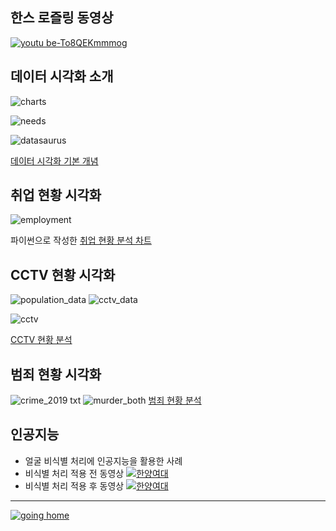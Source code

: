 ## 한스 로즐링 동영상

[![youtu be-To8QEKmmmog](https://user-images.githubusercontent.com/10287629/105632218-64d8cd00-5e95-11eb-972b-6a87be7bc781.jpg)](https://youtu.be/To8QEKmmmog?t=140)

## 데이터 시각화 소개

![charts](https://user-images.githubusercontent.com/10287629/106139845-4cc4be80-61b1-11eb-8c45-f505111f1830.png)

![needs](https://user-images.githubusercontent.com/10287629/106096177-5f6ed180-6178-11eb-88c5-82eb8313c21a.png)

![datasaurus](https://communities.sas.com/t5/image/serverpage/image-id/20284iD46C690F13883A37?v=1.0)

[데이터 시각화 기본 개념](http://localhost:8888/notebooks/elite/2020/lecture2/VD02/00vd_work/wk01_intro_basics_principles/wk0101_basics.ipynb)

## 취업 현황 시각화

![employment](https://user-images.githubusercontent.com/10287629/106096287-9a710500-6178-11eb-8cf6-3699cf4efd9a.png)

파이썬으로 작성한 [취업 현황 분석 차트](https://colab.research.google.com/drive/1FAzHppGPeUKeCPyiaOXrWoQtnNYZ3HBx?usp=sharing)

## CCTV 현황 시각화

![population_data](https://user-images.githubusercontent.com/10287629/106096808-92659500-6179-11eb-9839-e4c38de3b408.png)
![cctv_data](https://user-images.githubusercontent.com/10287629/106096813-9396c200-6179-11eb-88f9-1792c4592364.png)

![cctv](https://user-images.githubusercontent.com/10287629/106096396-d0ae8480-6178-11eb-9e44-ab203e7fd12c.png)

[CCTV 현황 분석](http://localhost:8888/notebooks/elite/2020/lecture2/VD02/00vd_work/wk07_mid_work/hw07_%EB%AA%A8%EB%B2%94%EB%8B%B5%EC%95%88.ipynb)

## 범죄 현황 시각화

![crime_2019 txt](https://user-images.githubusercontent.com/10287629/102707120-9b8e5700-42db-11eb-98fe-f0e59e50049c.png)
![murder_both](https://user-images.githubusercontent.com/10287629/103071238-91839580-4606-11eb-851e-213a53d04fac.png)
[범죄 현황 분석](http://localhost:8888/notebooks/elite/2020/lecture2/VD02/00vd_work/wk15_final_work/final_work_answer.ipynb)

## 인공지능
- 얼굴 비식별 처리에 인공지능을 활용한 사례
- 비식별 처리 적용 전 동영상
[![한양여대](https://www.hywoman.ac.kr/resources/domain/ko/VI/1610683277625.jpg)](https://youtu.be/6uFZMHhJKnQ)
- 비식별 처리 적용 후 동영상
[![한양여대](https://www.hywoman.ac.kr/resources/domain/ko/VI/1598838872707.jpg)](https://youtu.be/pgnHclIDoA4)

---

[![going home](https://user-images.githubusercontent.com/10287629/104793991-511fcd80-57e8-11eb-86c8-27356c8dd83d.png)](https://logistex.github.io/smart_IT/)
